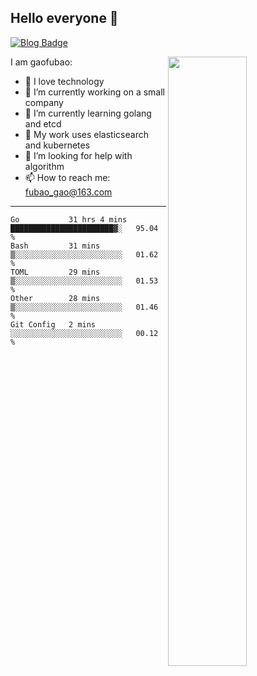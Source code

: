 ## Hello everyone 👋

[![Blog Badge](https://img.shields.io/badge/blog-60k+%20pageview-brightgreen)](https://www.jianshu.com/u/d777ec56a358)

<img align="right" width="50%" src="https://github-readme-stats.vercel.app/api?username=gaofubao&theme=dark">

I am gaofubao:

- 🔭 I love technology
- 🌱 I’m currently working on a small company
- 👯 I’m currently learning golang and etcd
- 💬 My work uses elasticsearch and kubernetes
- 🤔 I’m looking for help with algorithm
- 📫 How to reach me: fubao_gao@163.com

---


<!--START_SECTION:waka-->
```text
Go           31 hrs 4 mins   ███████████████████████▓░   95.04 % 
Bash         31 mins         ▒░░░░░░░░░░░░░░░░░░░░░░░░   01.62 % 
TOML         29 mins         ▒░░░░░░░░░░░░░░░░░░░░░░░░   01.53 % 
Other        28 mins         ▒░░░░░░░░░░░░░░░░░░░░░░░░   01.46 % 
Git Config   2 mins          ░░░░░░░░░░░░░░░░░░░░░░░░░   00.12 % 
```
<!--END_SECTION:waka-->
